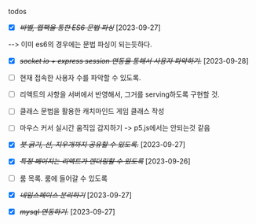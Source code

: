 todos

- [x] ~~_바벨, 웹팩을 통한 ES6 문법 파싱_~~ [2023-09-27]

--> 이미 es6의 경우에는 문법 파싱이 되는듯하다.

- [x] ~~_socket io + express session 연동을 통해서 사용자 파악하기._~~ [2023-09-28]

* [ ] 현재 접속한 사용자 수를 파악할 수 있도록.

* [ ] 리액트의 사항을 서버에서 반영해서, 그거를 serving하도록 구현할 것.

- [ ] 클래스 문법을 활용한 캐치마인드 게임 클래스 작성

- [ ] 마우스 커서 실시간 움직임 감지하기 -> p5.js에서는 안되는것 같음

- [x] ~~_붓 굵기, 선, 지우개까지 공유할 수 있도록._~~ [2023-09-27]

* [x] ~~_특정 페이지는 리액트가 렌더링할 수 있도록_~~ [2023-09-26]

* [ ] 룸 목록. 룸에 들어갈 수 있도록

* [x] ~~_네임스페이스 분리하기_~~ [2023-09-27]

* [x] ~~_mysql 연동하기._~~ [2023-09-27]
